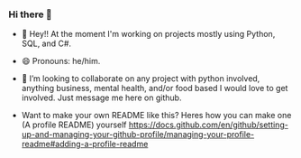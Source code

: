 ### Hi there 👋

<!--
**scttohara/scttohara** is a ✨ _special_ ✨ repository because its `README.md` (this file) appears on your GitHub profile.

Here are some ideas to get you started:

- 🔭 I’m currently working on ...
- 🌱 I’m currently learning how to ...
- 👯 I’m looking to collaborate on ...
- 🤔 I’m looking for help with ...
- 💬 Ask me about ...
- 📫 How to reach me: ...
- 😄 Pronouns: ...
- ⚡ Fun fact: ...
-->


- 🌱 Hey!! At the moment I'm working on projects mostly using Python, SQL, and C#.

- 😄 Pronouns: he/him.

- 👯 I’m looking to collaborate on any project with python involved, anything business, mental health, and/or food based I would love to get involved. Just message me here on github.

- Want to make your own README like this? Heres how you can make one (A profile README) yourself https://docs.github.com/en/github/setting-up-and-managing-your-github-profile/managing-your-profile-readme#adding-a-profile-readme
